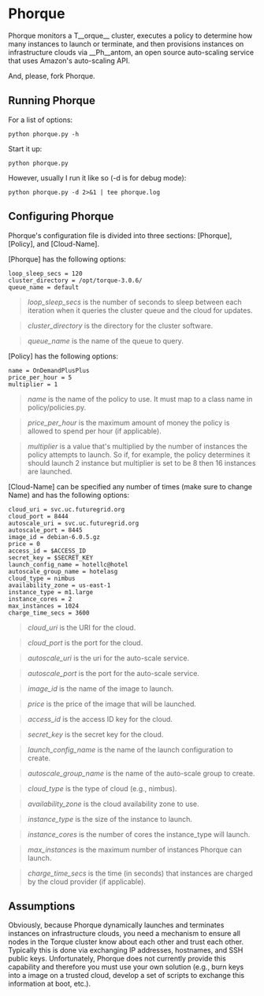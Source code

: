 Phorque
=======

Phorque monitors a T__orque__ cluster, executes a policy to determine how many instances to launch or terminate, and then provisions instances on infrastructure clouds via __Ph__antom, an open source auto-scaling service that uses Amazon's auto-scaling API.

And, please, fork Phorque.

Running Phorque
---------------

For a list of options:

    python phorque.py -h
    
Start it up:

    python phorque.py

However, usually I run it like so (-d is for debug mode):

    python phorque.py -d 2>&1 | tee phorque.log


Configuring Phorque
-------------------

Phorque's configuration file is divided into three sections: [Phorque], [Policy], and [Cloud-Name].

[Phorque] has the following options:

    loop_sleep_secs = 120
    cluster_directory = /opt/torque-3.0.6/
    queue_name = default

>_loop\_sleep\_secs_ is the number of seconds to sleep between each iteration when it queries the cluster queue and the cloud for updates.

>_cluster\_directory_ is the directory for the cluster software.

>_queue\_name_ is the name of the queue to query.

[Policy] has the following options:

    name = OnDemandPlusPlus
    price_per_hour = 5
    multiplier = 1

>_name_ is the name of the policy to use. It must map to a class name in policy/policies.py.

>_price\_per\_hour_ is the maximum amount of money the policy is allowed to spend per hour (if applicable).

>_multiplier_ is a value that's multiplied by the number of instances the policy attempts to launch. So if, for example, the policy determines it should launch 2 instance but multiplier is set to be 8 then 16 instances are launched.

[Cloud-Name] can be specified any number of times (make sure to change Name) and has the following options:

    cloud_uri = svc.uc.futuregrid.org
    cloud_port = 8444
    autoscale_uri = svc.uc.futuregrid.org
    autoscale_port = 8445
    image_id = debian-6.0.5.gz
    price = 0
    access_id = $ACCESS_ID
    secret_key = $SECRET_KEY
    launch_config_name = hotellc@hotel
    autoscale_group_name = hotelasg
    cloud_type = nimbus
    availability_zone = us-east-1
    instance_type = m1.large
    instance_cores = 2
    max_instances = 1024
    charge_time_secs = 3600

>_cloud\_uri_ is the URI for the cloud.

>_cloud\_port_ is the port for the cloud.

>_autoscale\_uri_ is the uri for the auto-scale service.

>_autoscale\_port_ is the port for the auto-scale service.

>_image\_id_ is the name of the image to launch.

>_price_ is the price of the image that will be launched.

>_access\_id_ is the access ID key for the cloud.

>_secret\_key_ is the secret key for the cloud.

>_launch\_config\_name_ is the name of the launch configuration to create.

>_autoscale\_group\_name_ is the name of the auto-scale group to create.

>_cloud\_type_ is the type of cloud (e.g., nimbus).

>_availability\_zone_ is the cloud availability zone to use.

>_instance\_type_ is the size of the instance to launch.

>_instance\_cores_ is the number of cores the instance\_type will launch.

>_max\_instances_ is the maximum number of instances Phorque can launch.

>_charge\_time\_secs_ is the time (in seconds) that instances are charged by the cloud provider (if applicable).


Assumptions
-----------

Obviously, because Phorque dynamically launches and terminates instances on infrastructure clouds, you need a mechanism to ensure all nodes in the Torque cluster know about each other and trust each other. Typically this is done via exchanging IP addresses, hostnames, and SSH public keys. Unfortunately, Phorque does not currently provide this capability and therefore you must use your own solution (e.g., burn keys into a image on a trusted cloud, develop a set of scripts to exchange this information at boot, etc.).